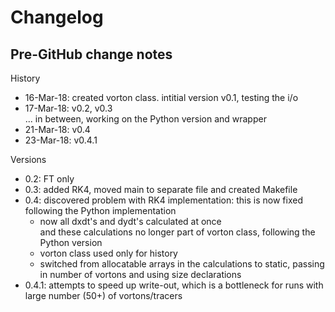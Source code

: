 # Changelog

## Pre-GitHub change notes

History
* 16-Mar-18: created vorton class. intitial version v0.1, testing the i/o
* 17-Mar-18: v0.2, v0.3  
  ... in between, working on the Python version and wrapper
* 21-Mar-18: v0.4
* 23-Mar-18: v0.4.1

Versions
* 0.2: FT only
* 0.3: added RK4, moved main to separate file and created Makefile
* 0.4: discovered problem with RK4 implementation: this is now fixed following the Python implementation
  - now all dxdt's and dydt's calculated at once  
    and these calculations no longer part of vorton class, following the Python version
  - vorton class used only for history
  - switched from allocatable arrays in the calculations to static, passing in number of vortons and using size declarations
* 0.4.1: attempts to speed up write-out, which is a bottleneck for runs with large number (50+) of vortons/tracers
